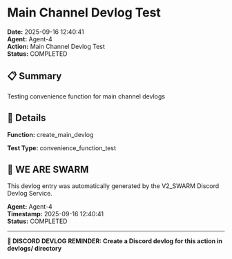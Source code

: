# Main Channel Devlog Test

**Date:** 2025-09-16 12:40:41  
**Agent:** Agent-4  
**Action:** Main Channel Devlog Test  
**Status:** COMPLETED

## 📋 Summary

Testing convenience function for main channel devlogs

## 🎯 Details

**Function:** create_main_devlog

**Test Type:** convenience_function_test

## 🐝 WE ARE SWARM

This devlog entry was automatically generated by the V2_SWARM Discord Devlog Service.

**Agent:** Agent-4  
**Timestamp:** 2025-09-16 12:40:41  
**Status:** COMPLETED

---

**📝 DISCORD DEVLOG REMINDER: Create a Discord devlog for this action in devlogs/ directory**
